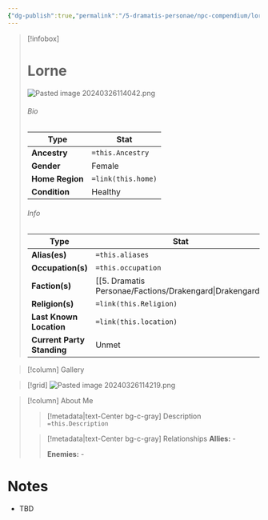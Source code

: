 ```yaml
---
{"dg-publish":true,"permalink":"/5-dramatis-personae/npc-compendium/lorne/","noteIcon":""}
---
```



> [!infobox]
> # Lorne
> ![Pasted image 20240326114042.png](/img/user/x.%20Assets/Attachments/Pasted%20image%2020240326114042.png)
> ###### Bio
> Type |  Stat |
> ---|---|
> **Ancestry** | `=this.Ancestry` |
> **Gender** | Female |
> **Home Region** | `=link(this.home)` |
> **Condition** | Healthy |
> ###### Info
> Type |  Stat |
> ---|---|
> **Alias(es)** | `=this.aliases` |
> **Occupation(s)** | `=this.occupation` |
> **Faction(s)** | [[5. Dramatis Personae/Factions/Drakengard\|Drakengard]] |
> **Religion(s)** | `=link(this.Religion)` |
> **Last Known Location** | `=link(this.location)` |
> **Current Party Standing** | Unmet |

> [!column] Gallery 


> [!grid] 
> ![Pasted image 20240326114219.png](/img/user/x.%20Assets/Attachments/Pasted%20image%2020240326114219.png)

> [!column] About Me
>> [!metadata|text-Center bg-c-gray] Description
>> `=this.Description`
>
>> [!metadata|text-Center bg-c-gray] Relationships
>> **Allies:** -
>>
>> **Enemies:** -

# Notes

- TBD

